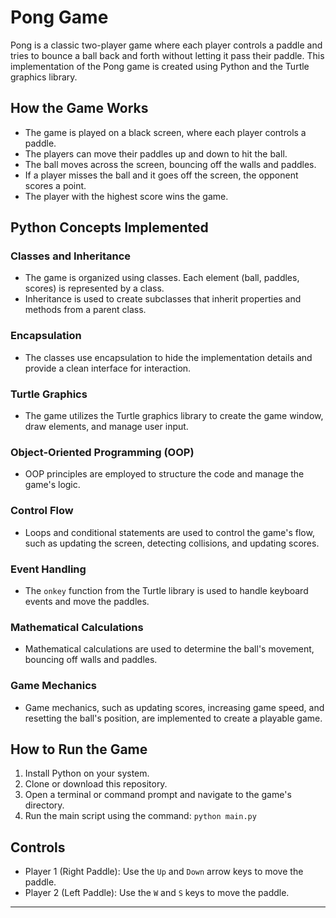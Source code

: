 # Pong Game

Pong is a classic two-player game where each player controls a paddle and tries to bounce a ball back and forth without letting it pass their paddle. This implementation of the Pong game is created using Python and the Turtle graphics library.

## How the Game Works

- The game is played on a black screen, where each player controls a paddle.
- The players can move their paddles up and down to hit the ball.
- The ball moves across the screen, bouncing off the walls and paddles.
- If a player misses the ball and it goes off the screen, the opponent scores a point.
- The player with the highest score wins the game.

## Python Concepts Implemented

### Classes and Inheritance
- The game is organized using classes. Each element (ball, paddles, scores) is represented by a class.
- Inheritance is used to create subclasses that inherit properties and methods from a parent class.

### Encapsulation
- The classes use encapsulation to hide the implementation details and provide a clean interface for interaction.

### Turtle Graphics
- The game utilizes the Turtle graphics library to create the game window, draw elements, and manage user input.

### Object-Oriented Programming (OOP)
- OOP principles are employed to structure the code and manage the game's logic.

### Control Flow
- Loops and conditional statements are used to control the game's flow, such as updating the screen, detecting collisions, and updating scores.

### Event Handling
- The `onkey` function from the Turtle library is used to handle keyboard events and move the paddles.

### Mathematical Calculations
- Mathematical calculations are used to determine the ball's movement, bouncing off walls and paddles.

### Game Mechanics
- Game mechanics, such as updating scores, increasing game speed, and resetting the ball's position, are implemented to create a playable game.

## How to Run the Game

1. Install Python on your system.
2. Clone or download this repository.
3. Open a terminal or command prompt and navigate to the game's directory.
4. Run the main script using the command: `python main.py`

## Controls

- Player 1 (Right Paddle): Use the `Up` and `Down` arrow keys to move the paddle.
- Player 2 (Left Paddle): Use the `W` and `S` keys to move the paddle.

---